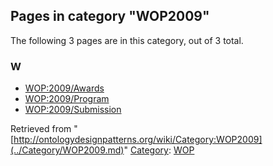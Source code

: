 ## Pages in category "WOP2009"


The following 3 pages are in this category, out of 3 total.


### W


* [WOP:2009/Awards](../WOP/2009/Awards.md "WOP:2009/Awards")
* [WOP:2009/Program](../WOP/2009/Program.md "WOP:2009/Program")
* [WOP:2009/Submission](../WOP/2009/Submission.md "WOP:2009/Submission")



Retrieved from "[http://ontologydesignpatterns.org/wiki/Category:WOP2009](../Category/WOP2009.md)"
 [Category](http://ontologydesignpatterns.org/wiki/Special:Categories "Special:Categories"): [WOP](../Category/WOP.md "Category:WOP")